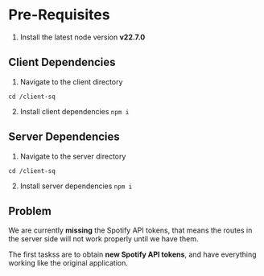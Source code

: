 # Pre-Requisites

1. Install the latest node version **v22.7.0**

## Client Dependencies
1. Navigate to the client directory

``cd /client-sq``

2. Install client dependencies
``npm i``


## Server Dependencies
1. Navigate to the server directory

``cd /client-sq``

2. Install server dependencies
``npm i``

## Problem
We are currently **missing** the Spotify API tokens, that means the routes in the server side will not work properly until we have them. 

The first taskss are to obtain **new Spotify API tokens**, and have everything working like the original application.
